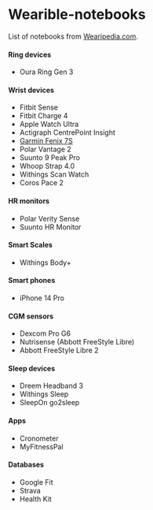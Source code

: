# Wearible-notebooks
List of notebooks from [Wearipedia.com](http://wearipedia.com).

#### Ring devices
* Oura Ring Gen 3

#### Wrist devices
* Fitbit Sense
* Fitbit Charge 4
* Apple Watch Ultra
* Actigraph CentrePoint Insight
* [Garmin Fenix 7S](https://colab.research.google.com/github/Stanford-Health/Wearible-notebooks/blob/main/notebooks/GarminFenix_7S.ipynb)
* Polar Vantage 2
* Suunto 9 Peak Pro
* Whoop Strap 4.0
* Withings Scan Watch
* Coros Pace 2

#### HR monitors
* Polar Verity Sense
* Suunto HR Monitor

#### Smart Scales
* Withings Body+

#### Smart phones
* iPhone 14 Pro

#### CGM sensors
* Dexcom Pro G6
* Nutrisense (Abbott FreeStyle Libre)
* Abbott FreeStyle Libre 2

#### Sleep devices
* Dreem Headband 3
* Withings Sleep
* SleepOn go2sleep

#### Apps
* Cronometer
* MyFitnessPal

#### Databases
* Google Fit
* Strava
* Health Kit
